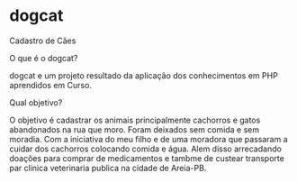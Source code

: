 # dogcat
Cadastro de Cães

O que é o dogcat?

dogcat e um projeto resultado da aplicação dos conhecimentos em PHP aprendidos em Curso.

Qual objetivo?

O objetivo é cadastrar os animais principalmente cachorros e gatos abandonados na rua que moro. Foram deixados sem comida e sem moradia. 
Com a iniciativa do meu filho e de uma moradora que passaram a cuidar dos cachorros colocando comida e água.  Alem disso arrecadando doações para comprar de medicamentos e tambme de custear transporte par clinica veterinaria publica na cidade de Areia-PB.
 
